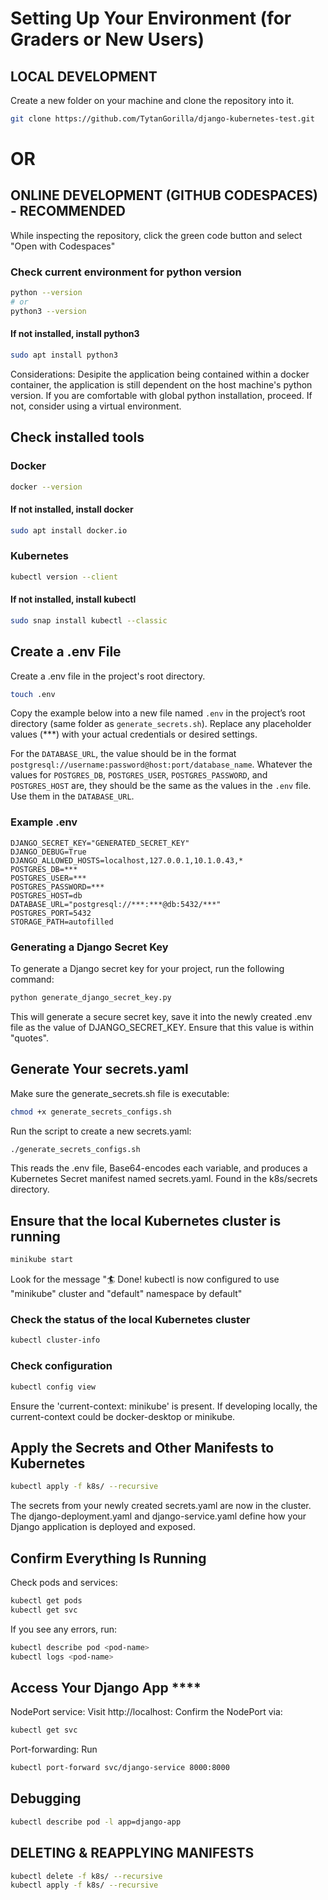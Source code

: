 # Setting Up Your Environment (for Graders or New Users)

## LOCAL DEVELOPMENT
Create a new folder on your machine and clone the repository into it.
```bash
git clone https://github.com/TytanGorilla/django-kubernetes-test.git
```

# OR

## ONLINE DEVELOPMENT (GITHUB CODESPACES) - RECOMMENDED 
While inspecting the repository, click the green code button and select "Open with Codespaces"

### Check current environment for python version
```bash
python --version
# or
python3 --version
```
#### If not installed, install python3
```bash
sudo apt install python3
```
Considerations: Desipite the application being contained within a docker container, the application is still dependent on the host machine's python version. If you are comfortable with global python installation, proceed. If not, consider using a virtual environment.

## Check installed tools
### Docker
```bash
docker --version
```
#### If not installed, install docker
```bash
sudo apt install docker.io
```

### Kubernetes
```bash
kubectl version --client
```

#### If not installed, install kubectl
```bash
sudo snap install kubectl --classic
```


## Create a .env File
Create a .env file in the project's root directory.
```bash
touch .env
```

Copy the example below into a new file named `.env` in the project’s root directory (same folder as `generate_secrets.sh`). Replace any placeholder values (***) with your actual credentials or desired settings. 

For the `DATABASE_URL`, the value should be in the format `postgresql://username:password@host:port/database_name`. Whatever the values for `POSTGRES_DB`, `POSTGRES_USER`, `POSTGRES_PASSWORD`, and `POSTGRES_HOST` are, they should be the same as the values in the `.env` file. Use them in the `DATABASE_URL`.

### Example .env
```
DJANGO_SECRET_KEY="GENERATED_SECRET_KEY"
DJANGO_DEBUG=True
DJANGO_ALLOWED_HOSTS=localhost,127.0.0.1,10.1.0.43,*
POSTGRES_DB=***
POSTGRES_USER=***
POSTGRES_PASSWORD=***
POSTGRES_HOST=db
DATABASE_URL="postgresql://***:***@db:5432/***"
POSTGRES_PORT=5432
STORAGE_PATH=autofilled
```
### Generating a Django Secret Key
To generate a Django secret key for your project, run the following command:

```bash
python generate_django_secret_key.py
```
This will generate a secure secret key, save it into the newly created .env file as the value of DJANGO_SECRET_KEY. Ensure that this value is within "quotes".

## Generate Your secrets.yaml
Make sure the generate_secrets.sh file is executable:

```bash
chmod +x generate_secrets_configs.sh
```

Run the script to create a new secrets.yaml:

```bash
./generate_secrets_configs.sh
```
This reads the .env file, Base64-encodes each variable, and produces a Kubernetes Secret manifest named secrets.yaml. Found in the k8s/secrets directory.

## Ensure that the local Kubernetes cluster is running
```bash
minikube start
```
Look for the message "🏄  Done! kubectl is now configured to use "minikube" cluster and "default" namespace by default"
### Check the status of the local Kubernetes cluster
```bash
kubectl cluster-info
```

### Check configuration
```bash
kubectl config view
```
Ensure the 'current-context: minikube' is present.
If developing locally, the current-context could be docker-desktop or minikube.

## Apply the Secrets and Other Manifests to Kubernetes

```bash
kubectl apply -f k8s/ --recursive
```
The secrets from your newly created secrets.yaml are now in the cluster.
The django-deployment.yaml and django-service.yaml define how your Django application is deployed and exposed.

## Confirm Everything Is Running
Check pods and services:
```bash
kubectl get pods
kubectl get svc
```

If you see any errors, run:
```bash
kubectl describe pod <pod-name>
kubectl logs <pod-name>
```

## Access Your Django App ****
NodePort service: Visit http://localhost:<nodePort> 
Confirm the NodePort via:
```bash
kubectl get svc
```

Port-forwarding: Run
```bash
kubectl port-forward svc/django-service 8000:8000
```
## Debugging
```bash
kubectl describe pod -l app=django-app
```

## DELETING & REAPPLYING MANIFESTS
```bash
kubectl delete -f k8s/ --recursive
kubectl apply -f k8s/ --recursive
```